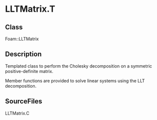 # LLTMatrix.T 
## Class
Foam::LLTMatrix

## Description
Templated class to perform the Cholesky decomposition on a
symmetric positive-definite matrix.

Member functions are provided to solve linear systems using the LLT
decomposition.

## SourceFiles
LLTMatrix.C

